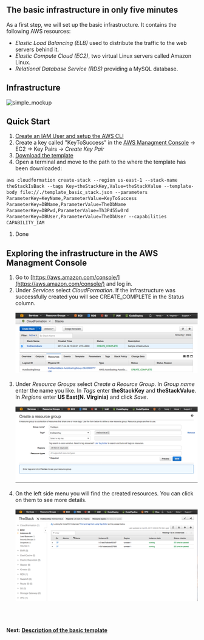 ## The basic infrastructure in only five minutes
As a first step, we will set up the basic infrastructure. It contains the following AWS resources:

- *Elastic Load Balancing (ELB)* used to distribute the traffic to the web servers behind it.
- *Elastic Compute Cloud (EC2)*, two virtual Linux servers called Amazon Linux.
- *Relational Database Service (RDS)* providing a MySQL database.

## Infrastructure 
![simple_mockup](../../documentation/images/infrastructure_basic.png)

## Quick Start
1. [Create an IAM User and setup the AWS CLI](http://docs.aws.amazon.com/cli/latest/userguide/cli-chap-getting-set-up.html)
1. Create a key called "KeyToSuccess" in the [AWS Managment Console](https://console.aws.amazon.com/console/home) -> EC2 -> Key Pairs -> *Create Key Pair*
1. [Download the template](../../templates/stack_basic/template_basic_stack.json)
1. Open a terminal and move to the path to the where the template has been downloaded: 
```
aws cloudformation create-stack --region us-east-1 --stack-name theStackIsBack --tags Key=theStackKey,Value=theStackValue --template-body file://./template_basic_stack.json --parameters ParameterKey=KeyName,ParameterValue=KeyToSuccess ParameterKey=DBName,ParameterValue=TheDbName ParameterKey=DBPwd,ParameterValue=Th3P455w0rd ParameterKey=DBUser,ParameterValue=TheDbUser --capabilities CAPABILITY_IAM
```
1. Done

## Exploring the infrastructure in the AWS Managment Console

1. Go to [https://aws.amazon.com/console/](https://aws.amazon.com/console/) and log in.
1. Under *Services* select *CloudFormation*. If the infrastructure was successfully created you will see CREATE_COMPLETE in the Status column.
<br/><br/>
![simple_mockup](../../documentation/images/createdStack.png)
<br/><br/>
1. Under *Resource Groups* select *Create a Reource Group*. In *Group name* enter the name you like. In *Tags* enter **theStackKey** and **theStackValue**. In *Regions* enter **US East(N. Virginia)** and click *Save*. 
<br/><br/>
![simple_mockup](../../documentation/images/createResourceGroup.png)
<br/><br/>
1. On the left side menu you will find the created resources. You can click on them to see more details.
<br/><br/>
![simple_mockup](../../documentation/images/stackResources.png)
<br/><br/><br/><br/>




**Next: [Description of the basic template](../../documentation/basic_stack/template_desc.md)**